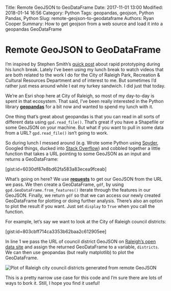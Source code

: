 Title: Remote GeoJSON to GeoDataFrame
Date: 2017-11-01 13:00
Modified: 2018-01-14 16:56
Category: Python
Tags: geopandas, geojson, Python Pandas, Python
Slug: remote-geojson-to-geodataframe
Authors: Ryan Cooper
Summary: How to get geojson from a web source and load it into a geopandas GeoDataFrame

# Remote GeoJSON to GeoDataFrame

I’m inspired by Stephen Smith’s [quick post](https://medium.com/@TheMapSmith/messin-around-with-maps-ce3a3ffd86c) about rapid prototyping during his lunch break. Lately I’ve been using my lunch break to watch videos that are both related to the work I do for the City of Raleigh Park, Recreation & Cultural Resources Department and of interest to me. But sometimes I’d rather just mess around while I eat my turkey sandwich. I did just that today.

We’re an Esri shop here at City of Raleigh, so most of my day-to-day is spent in that ecosystem. That said, I’ve been really interested in the Python library **[geopandas](http://geopandas.org/index.html)** for a bit now and wanted to spend my lunch with it.

One thing that’s great about geopandas is that you can read in all sorts of different data using `gpd.read_file()`. That’s great if you have a Shapefile or some GeoJSON on your machine. But what if you want to pull in some data from a URL? `gpd.read_file()` isn’t going to work.

So during lunch I messed around (e.g. Wrote some Python using [Spyder](https://github.com/spyder-ide), Googled things, ducked into [Stack Overflow](https://stackoverflow.com/questions/37728540/create-a-geodataframe-from-a-geojson-object)) and cobbled together a little function that takes a URL pointing to some GeoJSON as an input and returns a GeoDataFrame:

[gist:id=6030df87e8bd62fa583a83ecea9fceab]

What’s going on here? We use **[requests](http://docs.python-requests.org/en/master/)** to get our GeoJSON from the URL we pass. We then create a GeoDataFrame, `gdf`, by using `gpd.GeoDataFrame.from_features()` iterate through the features in our GeoJSON. Finally, we return `gdf` so that we can access our newly created GeoDataFrame for plotting or doing further analysis. There’s also an option to plot the result if you want. Just set `display` to `True` when you call the function.

For example, let’s say we want to look at the City of Raleigh council districts:

[gist:id=803cbff714ca3353b62baa2c612905ee]

In line 1 we pass the URL of council district GeoJSON on [Raleigh’s open data site](http://data-ral.opendata.arcgis.com/) and assign the returned GeoDataFrame to a variable, `districts`. We can then use geopandas (but really matplotlib) to plot the GeoDataFrame.

![Plot of Raleigh city council districts generated from remote GeoJSON]({filename}/images/remote-geojson-to-geodataframe_1.png)

This is a pretty narrow use case for this code and I’m sure there are lots of ways to bork it. Still, I hope you find it useful!
